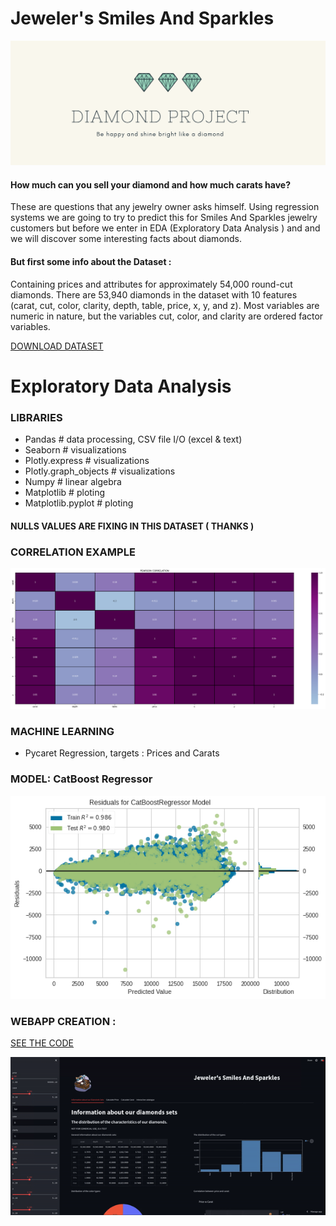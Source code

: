 # Jeweler's Smiles And Sparkles

![](https://github.com/demstalferez/Diamond_project_pr/blob/main/img/d.png)




#### How much can you sell your diamond and how much carats have?
These are questions that any jewelry owner asks himself.
Using regression systems we are going to try to predict this for Smiles And Sparkles jewelry customers but before we enter in EDA (Exploratory Data Analysis ) and and we will discover some interesting facts about diamonds.
#### But first some info about the Dataset : 
Containing prices and attributes for approximately 54,000 round-cut diamonds.
There are 53,940 diamonds in the dataset with 10 features (carat, cut, color, clarity, depth, table, price, x, y, and z).
Most variables are numeric in nature, but the variables cut, color, and clarity are ordered factor variables.



[DOWNLOAD DATASET](https://github.com/demstalferez/Diamond_project_pr/blob/main/diamonds.csv)

# Exploratory Data Analysis
### LIBRARIES
- Pandas  # data processing, CSV file I/O (excel & text)
- Seaborn  # visualizations
- Plotly.express  # visualizations
- Plotly.graph_objects  # visualizations
- Numpy  # linear algebra
- Matplotlib  # ploting
- Matplotlib.pyplot  # ploting

#### NULLS VALUES ARE FIXING IN THIS DATASET ( THANKS )


### CORRELATION EXAMPLE
![](https://github.com/demstalferez/Diamond_project_pr/blob/main/img/ouUJtput.png)







### MACHINE LEARNING
- Pycaret Regression, targets : Prices and Carats

### MODEL: CatBoost Regressor	

![](https://github.com/demstalferez/Diamond_project_pr/blob/main/img/ouVBVBVtput.png)

### WEBAPP CREATION : 

[SEE THE CODE](https://github.com/demstalferez/Diamond_project_pr/blob/main/app.py)

![](https://github.com/demstalferez/Diamond_project_pr/blob/main/img/vvv.gif)

